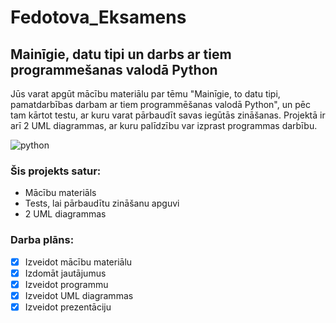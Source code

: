 # Fedotova_Eksamens
## **Mainīgie, datu tipi un darbs ar tiem programmešanas valodā Python**
Jūs varat apgūt mācību materiālu par tēmu "Mainīgie, to datu tipi, pamatdarbības darbam ar tiem programmēšanas valodā Python", un pēc tam kārtot testu, ar kuru varat pārbaudīt savas iegūtās zināšanas. Projektā ir arī 2 UML diagrammas, ar kuru palīdzību var izprast programmas darbību.

![python](https://upload.wikimedia.org/wikipedia/commons/f/f8/Python_logo_and_wordmark.svg)
### Šis projekts satur:
- Mācību materiāls
- Tests, lai pārbaudītu zināšanu apguvi
- 2 UML diagrammas

### Darba plāns:
- [x] Izveidot mācību materiālu
- [x] Izdomāt jautājumus
- [x] Izveidot programmu
- [x] Izveidot UML diagrammas
- [x] Izveidot prezentāciju
